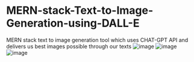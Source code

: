 # MERN-stack-Text-to-Image-Generation-using-DALL-E
MERN stack text to image generation tool which uses CHAT-GPT API and delivers us best images possible  through our texts
![image](https://user-images.githubusercontent.com/96817102/227241987-b0d01f0d-28ed-4146-8623-6b0d676a615f.png)
![image](https://user-images.githubusercontent.com/96817102/227243164-c46cfcf0-68ef-420c-9256-92b1039dac51.png)
![image](https://user-images.githubusercontent.com/96817102/227244299-07a99998-c447-49e6-90e9-8e4f86d71521.png)
